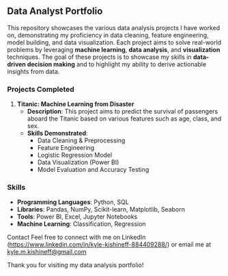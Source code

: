 ## Data Analyst Portfolio

This repository showcases the various data analysis projects I have worked on, demonstrating my proficiency in data cleaning, feature engineering, model building, and data visualization. Each project aims to solve real-world problems by leveraging **machine learning**, **data analysis**, and **visualization** techniques. The goal of these projects is to showcase my skills in **data-driven decision making** and to highlight my ability to derive actionable insights from data.

### Projects Completed

1. **Titanic: Machine Learning from Disaster**
   - **Description**: This project aims to predict the survival of passengers aboard the Titanic based on various features such as age, class, and sex.
   - **Skills Demonstrated**: 
     - Data Cleaning & Preprocessing
     - Feature Engineering
     - Logistic Regression Model
     - Data Visualization (Power BI)
     - Model Evaluation and Accuracy Testing

### Skills

- **Programming Languages**: Python, SQL
- **Libraries**: Pandas, NumPy, Scikit-learn, Matplotlib, Seaborn
- **Tools**: Power BI, Excel, Jupyter Notebooks
- **Machine Learning**: Classification, Regression


Contact
Feel free to connect with me on LinkedIn (https://www.linkedin.com/in/kyle-kishineff-884409288/) or email me at kyle.m.kishineff@gmail.com

Thank you for visiting my data analysis portfolio!
